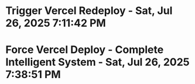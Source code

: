 # Trigger Vercel Redeploy - Sat, Jul 26, 2025  7:11:42 PM
# Force Vercel Deploy - Complete Intelligent System - Sat, Jul 26, 2025  7:38:51 PM

